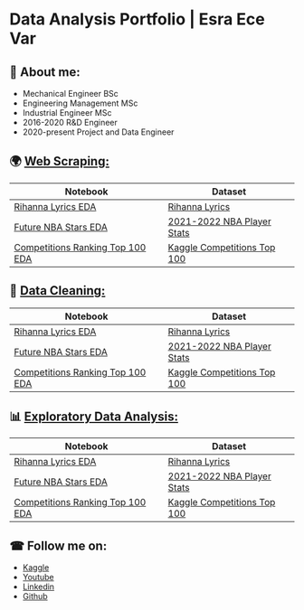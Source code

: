 # Data Analysis Portfolio | Esra Ece Var

## 🚩 About me:
* Mechanical Engineer BSc
* Engineering Management MSc
* Industrial Engineer MSc
* 2016-2020 R&D Engineer
* 2020-present Project and Data Engineer


## 🌍 [Web Scraping:](https://github.com/VivoVinco/Web-Scraping)
|Notebook|Dataset|
|-------|------|
|[Rihanna Lyrics EDA](https://www.kaggle.com/vivovinco/rihanna-lyrics-eda)      |[Rihanna Lyrics](https://www.kaggle.com/vivovinco/rihanna-lyrics)     |
|[Future NBA Stars EDA](https://www.kaggle.com/vivovinco/future-nba-superstars-eda)      |[2021-2022 NBA Player Stats](https://www.kaggle.com/vivovinco/nba-player-stats)    |
|[Competitions Ranking Top 100 EDA](https://www.kaggle.com/vivovinco/competitions-ranking-top-100-eda)      |[Kaggle Competitions Top 100](https://www.kaggle.com/vivovinco/kaggle-competitions-top-100)    |


## 🧹 [Data Cleaning:](https://github.com/VivoVinco/Data-Cleaning)
|Notebook|Dataset|
|-------|------|
|[Rihanna Lyrics EDA](https://www.kaggle.com/vivovinco/rihanna-lyrics-eda)      |[Rihanna Lyrics](https://www.kaggle.com/vivovinco/rihanna-lyrics)     |
|[Future NBA Stars EDA](https://www.kaggle.com/vivovinco/future-nba-superstars-eda)      |[2021-2022 NBA Player Stats](https://www.kaggle.com/vivovinco/nba-player-stats)    |
|[Competitions Ranking Top 100 EDA](https://www.kaggle.com/vivovinco/competitions-ranking-top-100-eda)      |[Kaggle Competitions Top 100](https://www.kaggle.com/vivovinco/kaggle-competitions-top-100)    |


## 📊 [Exploratory Data Analysis:](https://github.com/VivoVinco/EDA)
| Notebook | Dataset |
| ------- | ------ |
| [Rihanna Lyrics EDA](https://www.kaggle.com/vivovinco/rihanna-lyrics-eda)      | [Rihanna Lyrics](https://www.kaggle.com/vivovinco/rihanna-lyrics)     |
| [Future NBA Stars EDA](https://www.kaggle.com/vivovinco/future-nba-superstars-eda)      | [2021-2022 NBA Player Stats](https://www.kaggle.com/vivovinco/nba-player-stats)    |
| [Competitions Ranking Top 100 EDA](https://www.kaggle.com/vivovinco/competitions-ranking-top-100-eda)      | [Kaggle Competitions Top 100](https://www.kaggle.com/vivovinco/kaggle-competitions-top-100)    |


## ☎ Follow me on:
* [Kaggle](https://www.kaggle.com/vivovinco)
* [Youtube](https://www.youtube.com/channel/UCumszIKuMAt1NoAjrIK4L1g)
* [Linkedin](https://www.linkedin.com/in/esraecevar/)
* [Github](https://github.com/VivoVinco)
